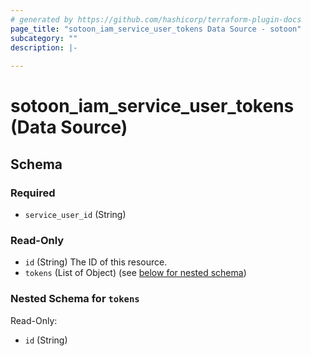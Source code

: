 ```yaml
---
# generated by https://github.com/hashicorp/terraform-plugin-docs
page_title: "sotoon_iam_service_user_tokens Data Source - sotoon"
subcategory: ""
description: |-
  
---
```


# sotoon_iam_service_user_tokens (Data Source)





<!-- schema generated by tfplugindocs -->
## Schema

### Required

- `service_user_id` (String)

### Read-Only

- `id` (String) The ID of this resource.
- `tokens` (List of Object) (see [below for nested schema](#nestedatt--tokens))

<a id="nestedatt--tokens"></a>
### Nested Schema for `tokens`

Read-Only:

- `id` (String)
